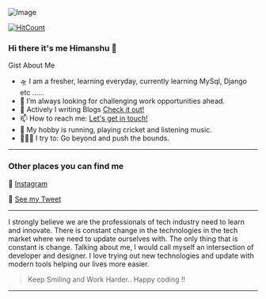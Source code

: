 ![Image](https://learncodeonline.in/mascot.png "Hiamnshu Sharma") 

[![HitCount](http://hits.dwyl.com/Himanshusharma007-stack/Himanshusharma007-stack.svg)](http://hits.dwyl.com/Himanshusharma007-stack/Himanshusharma007-stack)

### Hi there it's me Himanshu 👋

Gist About Me

- 🛸 I am a fresher, learning everyday, currently learning MySql, Django etc ......
- 🌋 I’m always looking for challenging work opportunities ahead.
- 💬 Actively I writing Blogs [Check it out!](https://babyluvcentre.blogspot.com/2019/11/baby-luv-centre.html?fbclid=IwAR1tfDCPpkSDgyXgzR4Ag7rutE74G_YeSJ93CEt-xLyRLrfkkzeFTQov9W0)
- 📫 How to reach me: <a href= "mailto:hishrma00@gmail.com">Let's get in touch!</a>
- 🤔 My hobby is running, playing cricket and listening music.
- 🧗🏾‍♀️ I try to: Go beyond and push the bounds.
---

### Other places you can find me

🏀 [Instagram](https://instagram.com/himanshusharma.live/)

🐣 [See my Tweet](https://twitter.com/Himansh72232162)

---

I strongly believe we are the professionals of tech industry need to learn and innovate. There is constant change in the technologies in the tech market where we need to update ourselves with. The only thing that is constant is change. Talking about me, I would call myself an intersection of developer and designer. I love trying out new technologies and update with modern tools helping our lives more easier.

>Keep Smiling and Work Harder.. Happy coding !!
---
